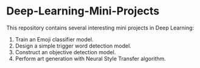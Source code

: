 # Deep-Learning-Mini-Projects
This repository contains several interesting mini projects in Deep Learning:
1. Train an Emoji classifier model.
2. Design a simple trigger word detection model.
3. Construct an objective detection model.
4. Perform art generation with Neural Style Transfer algorithm.
